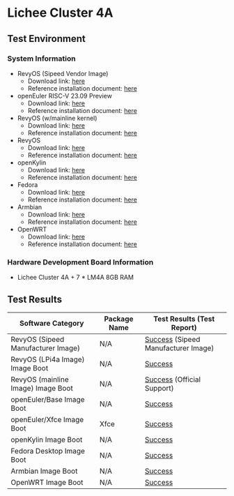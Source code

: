 # Lichee Cluster 4A

## Test Environment

### System Information

- RevyOS (Sipeed Vendor Image)
    - Download link: [here](https://dl.sipeed.com/shareURL/LICHEE/LicheeCluster4A/04_Firmware/lpi4a/bin)
    - Reference installation document: [here](https://wiki.sipeed.com/hardware/zh/lichee/th1520/lc4a/lc4a.html)
- openEuler RISC-V 23.09 Preview
    - Download link: [here](https://mirror.iscas.ac.cn/openeuler-sig-riscv/openEuler-RISC-V/preview/openEuler-23.09-V1-riscv64/lpi4a/)
    - Reference installation document: [here](https://revyos.github.io/)
- RevyOS (w/mainline kernel)
    - Download link: [here](https://mirror.iscas.ac.cn/revyos/extra/images/lpi4amain/20240127/)
    - Reference installation document: [here](https://revyos.github.io/)
- RevyOS
    - Download link: [here](https://mirror.iscas.ac.cn/revyos/extra/images/lpi4a/)
    - Reference installation document: [here](https://docs.revyos.dev/)
- openKylin
    - Download link: [here](https://www.openkylin.top/downloads/index-cn.html)
    - Reference installation document: [here](https://docs.openkylin.top/zh/%E7%A4%BE%E5%8C%BA%E5%BC%80%E5%8F%91%E6%8C%87%E5%8D%97/riscv%E4%B8%8A%E5%AE%89%E8%A3%85openKylin)
- Fedora
    - Download link: [here](https://openkoji.iscas.ac.cn/pub/dl/riscv/T-Head/th1520_light/images/)
    - Reference installation document: [here](https://fedoraproject.org/wiki/Architectures/RISC-V/T-Head)
- Armbian
    - Download link: [here](https://github.com/chainsx/armbian-riscv-build/tree/main)
    - Reference installation document: [here](https://github.com/chainsx/armbian-riscv-build/blob/main/doc/licheepi-4a-install-guide.md)
- OpenWRT
    - Download link: [here](https://github.com/chainsx/openwrt-th1520/releases)
    - Reference installation document: [here](https://github.com/chainsx/armbian-riscv-build/blob/main/doc/licheepi-4a-install-guide.md)

### Hardware Development Board Information

- Lichee Cluster 4A + 7 * LM4A 8GB RAM

## Test Results


| Software Category                | Package Name | Test Results (Test Report)                     |
| -------------------------------- | ------------ | ---------------------------------------------- |
| RevyOS (Sipeed Manufacturer Image)| N/A          | [Success][RevySipeed] (Sipeed Manufacturer Image)|
| RevyOS (LPi4a Image) Image Boot  | N/A          | [Success][RevyLPi]                             |
| RevyOS (mainline Image) Image Boot| N/A         | [Success][RevyOS] (Official Support)           |
| openEuler/Base Image Boot        | N/A          | [Success][oERV]                                |
| openEuler/Xfce Image Boot        | Xfce         | [Success][oERV]                                |
| openKylin Image Boot             | N/A          | [Success][oK]                                  |
| Fedora Desktop Image Boot        | N/A          | [Success][Fedora]                              |
| Armbian Image Boot               | N/A          | [Success][Armbian]                             |
| OpenWRT Image Boot               | N/A          | [Success][OpenWRT]                             |

[RevySipeed]: ./RevyOS/README_Sipeed.md
[RevyLPi]: ./RevyOS/README_lpi4a.md
[RevyOS]: ./RevyOS/README.md
[oERV]: ./openEuler/README.md
[oK]: ./openKylin/README.md
[Fedora]: ./Fedora/README.md
[Armbian]: ./Armbian/README.md
[OpenWRT]: ./OpenWRT/README.md
